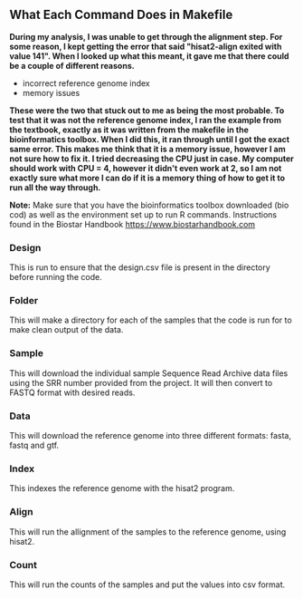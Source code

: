 ## What Each Command Does in Makefile

**During my analysis, I was unable to get through the alignment step. For some reason, I kept getting the error that said "hisat2-align exited with value 141". When I looked up what this meant, it gave me that there could be a couple of different reasons.**

- incorrect reference genome index
- memory issues

**These were the two that stuck out to me as being the most probable. To test that it was not the reference genome index, I ran the example from the textbook, exactly as it was written from the makefile in the bioinformatics toolbox. When I did this, it ran through until I got the exact same error. This makes me think that it is a memory issue, however I am not sure how to fix it. I tried decreasing the CPU just in case. My computer should work with CPU = 4, however it didn't even work at 2, so I am not exactly sure what more I can do if it is a memory thing of how to get it to run all the way through.**


**Note:** Make sure that you have the bioinformatics toolbox downloaded (bio cod) as well as the environment set up to run R commands. Instructions found in the Biostar Handbook https://www.biostarhandbook.com  

### Design

This is run to ensure that the design.csv file is present in the directory before running the code. 

### Folder

This will make a directory for each of the samples that the code is run for to make clean output of the data. 

### Sample

This will download the individual sample Sequence Read Archive data files using the SRR number provided from the project. It will then convert to FASTQ format with desired reads. 

### Data

This will download the reference genome into three different formats: fasta, fastq and gtf. 

### Index

This indexes the reference genome with the hisat2 program. 

### Align

This will run the allignment of the samples to the reference genome, using hisat2. 

### Count

This will run the counts of the samples and put the values into csv format. 
